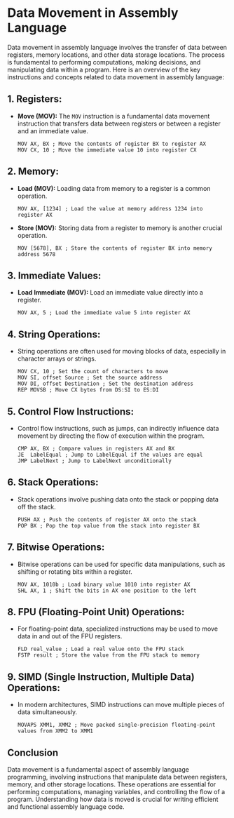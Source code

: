 # Data Movement in Assembly Language

Data movement in assembly language involves the transfer of data between registers, memory locations, and other data storage locations. The process is fundamental to performing computations, making decisions, and manipulating data within a program. Here is an overview of the key instructions and concepts related to data movement in assembly language:

## 1. **Registers:**
   - **Move (MOV):** The `MOV` instruction is a fundamental data movement instruction that transfers data between registers or between a register and an immediate value.
     ```assembly
     MOV AX, BX ; Move the contents of register BX to register AX
     MOV CX, 10 ; Move the immediate value 10 into register CX
     ```

## 2. **Memory:**
   - **Load (MOV):** Loading data from memory to a register is a common operation.
     ```assembly
     MOV AX, [1234] ; Load the value at memory address 1234 into register AX
     ```
   - **Store (MOV):** Storing data from a register to memory is another crucial operation.
     ```assembly
     MOV [5678], BX ; Store the contents of register BX into memory address 5678
     ```

## 3. **Immediate Values:**
   - **Load Immediate (MOV):** Load an immediate value directly into a register.
     ```assembly
     MOV AX, 5 ; Load the immediate value 5 into register AX
     ```

## 4. **String Operations:**
   - String operations are often used for moving blocks of data, especially in character arrays or strings.
     ```assembly
     MOV CX, 10 ; Set the count of characters to move
     MOV SI, offset Source ; Set the source address
     MOV DI, offset Destination ; Set the destination address
     REP MOVSB ; Move CX bytes from DS:SI to ES:DI
     ```

## 5. **Control Flow Instructions:**
   - Control flow instructions, such as jumps, can indirectly influence data movement by directing the flow of execution within the program.
     ```assembly
     CMP AX, BX ; Compare values in registers AX and BX
     JE  LabelEqual ; Jump to LabelEqual if the values are equal
     JMP LabelNext ; Jump to LabelNext unconditionally
     ```

## 6. **Stack Operations:**
   - Stack operations involve pushing data onto the stack or popping data off the stack.
     ```assembly
     PUSH AX ; Push the contents of register AX onto the stack
     POP BX ; Pop the top value from the stack into register BX
     ```

## 7. **Bitwise Operations:**
   - Bitwise operations can be used for specific data manipulations, such as shifting or rotating bits within a register.
     ```assembly
     MOV AX, 1010b ; Load binary value 1010 into register AX
     SHL AX, 1 ; Shift the bits in AX one position to the left
     ```

## 8. **FPU (Floating-Point Unit) Operations:**
   - For floating-point data, specialized instructions may be used to move data in and out of the FPU registers.
     ```assembly
     FLD real_value ; Load a real value onto the FPU stack
     FSTP result ; Store the value from the FPU stack to memory
     ```

## 9. **SIMD (Single Instruction, Multiple Data) Operations:**
   - In modern architectures, SIMD instructions can move multiple pieces of data simultaneously.
     ```assembly
     MOVAPS XMM1, XMM2 ; Move packed single-precision floating-point values from XMM2 to XMM1
     ```

## Conclusion
Data movement is a fundamental aspect of assembly language programming, involving instructions that manipulate data between registers, memory, and other storage locations. These operations are essential for performing computations, managing variables, and controlling the flow of a program. Understanding how data is moved is crucial for writing efficient and functional assembly language code.
